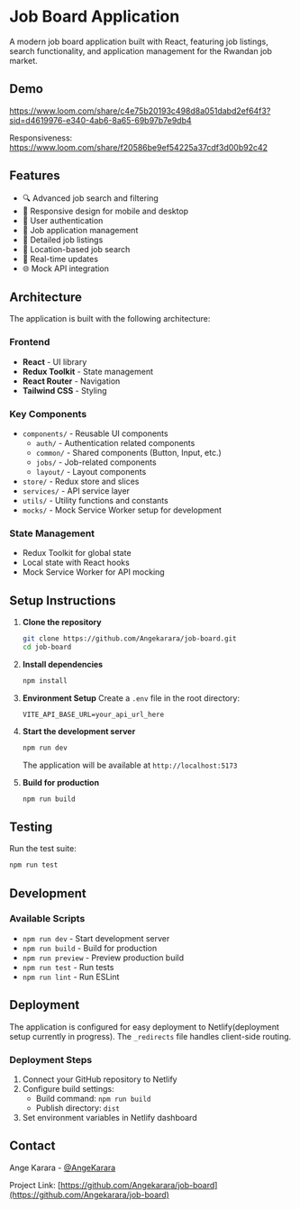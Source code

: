# Job Board Application

A modern job board application built with React, featuring job listings, search functionality, and application management for the Rwandan job market.

## Demo

https://www.loom.com/share/c4e75b20193c498d8a051dabd2ef64f3?sid=d4619976-e340-4ab6-8a65-69b97b7e9db4

Responsiveness: https://www.loom.com/share/f20586be9ef54225a37cdf3d00b92c42

## Features

- 🔍 Advanced job search and filtering
- 📱 Responsive design for mobile and desktop
- 🔐 User authentication
- 💼 Job application management
- 📄 Detailed job listings
- 🎯 Location-based job search
- 🔄 Real-time updates
- 🌐 Mock API integration

## Architecture

The application is built with the following architecture:

### Frontend

- **React** - UI library
- **Redux Toolkit** - State management
- **React Router** - Navigation
- **Tailwind CSS** - Styling

### Key Components

- `components/` - Reusable UI components
  - `auth/` - Authentication related components
  - `common/` - Shared components (Button, Input, etc.)
  - `jobs/` - Job-related components
  - `layout/` - Layout components
- `store/` - Redux store and slices
- `services/` - API service layer
- `utils/` - Utility functions and constants
- `mocks/` - Mock Service Worker setup for development

### State Management

- Redux Toolkit for global state
- Local state with React hooks
- Mock Service Worker for API mocking

## Setup Instructions

1. **Clone the repository**

   ```bash
   git clone https://github.com/Angekarara/job-board.git
   cd job-board
   ```

2. **Install dependencies**

   ```bash
   npm install
   ```

3. **Environment Setup**
   Create a `.env` file in the root directory:

   ```
   VITE_API_BASE_URL=your_api_url_here
   ```

4. **Start the development server**

   ```bash
   npm run dev
   ```

   The application will be available at `http://localhost:5173`

5. **Build for production**
   ```bash
   npm run build
   ```

## Testing

Run the test suite:

```bash
npm run test
```

## Development

### Available Scripts

- `npm run dev` - Start development server
- `npm run build` - Build for production
- `npm run preview` - Preview production build
- `npm run test` - Run tests
- `npm run lint` - Run ESLint

## Deployment

The application is configured for easy deployment to Netlify(deployment setup currently in progress). The `_redirects` file handles client-side routing.

### Deployment Steps

1. Connect your GitHub repository to Netlify
2. Configure build settings:
   - Build command: `npm run build`
   - Publish directory: `dist`
3. Set environment variables in Netlify dashboard

## Contact

Ange Karara - [@AngeKarara](https://github.com/Angekarara)

Project Link: [https://github.com/Angekarara/job-board](https://github.com/Angekarara/job-board)
